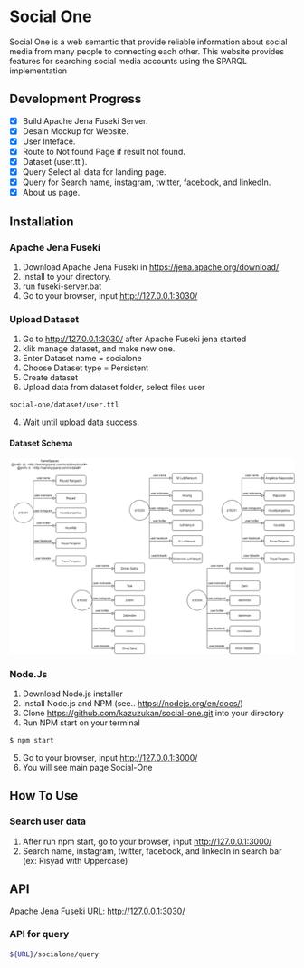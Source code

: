 # Social One
Social One is a web semantic that provide reliable information about social media from many people to connecting each other. This website provides features for searching social media accounts using the SPARQL implementation

## Development Progress
- [x] Build Apache Jena Fuseki Server.
- [x] Desain Mockup for Website.
- [x] User Inteface.
- [x] Route to Not found Page if result not found.
- [x] Dataset (user.ttl).
- [x] Query Select all data for landing page.
- [x] Query for Search name, instagram, twitter, facebook, and linkedIn.
- [x] About us page.

## Installation
### Apache Jena Fuseki
1. Download Apache Jena Fuseki in https://jena.apache.org/download/
2. Install to your directory.
3. run fuseki-server.bat
4. Go to your browser, input http://127.0.0.1:3030/

### Upload Dataset
1. Go to http://127.0.0.1:3030/ after Apache Fuseki jena started
2. klik manage dataset, and make new one. 
3. Enter Dataset name = socialone
4. Choose Dataset type = Persistent
5. Create dataset
6. Upload data from dataset folder, select files user

```bash
social-one/dataset/user.ttl
```
4. Wait until upload data success.

#### Dataset Schema
![alt text](https://github.com/kazuzukan/social-one/blob/master/dataset/social-one_graph_ttl.png?raw=true "Dataset Schema") 

### Node.Js
1. Download Node.js installer
2. Install Node.js and NPM (see.. https://nodejs.org/en/docs/)
3. Clone https://github.com/kazuzukan/social-one.git into your directory
4. Run NPM start on your terminal

```bash
$ npm start
```
5. Go to your browser, input http://127.0.0.1:3000/
6. You will see main page Social-One

## How To Use
### Search user data 
1. After run npm start, go to your browser, input http://127.0.0.1:3000/
2. Search name, instagram, twitter, facebook, and linkedIn in search bar (ex: Risyad with Uppercase)

## API
Apache Jena Fuseki URL: http://127.0.0.1:3030/
### API for query
```bash
${URL}/socialone/query
```
